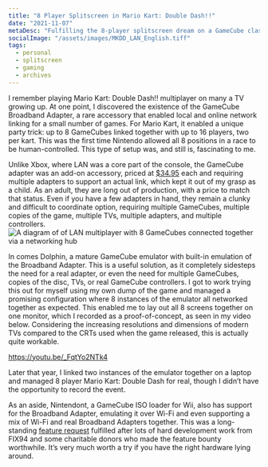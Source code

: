 ```yaml
---
title: "8 Player Splitscreen in Mario Kart: Double Dash!!"
date: "2021-11-07"
metaDesc: "Fulfilling the 8-player splitscreen dream on a GameCube classic."
socialImage: "/assets/images/MKDD_LAN_English.tiff"
tags:
  - personal
  - splitscreen
  - gaming
  - archives
---
```


I remember playing Mario Kart: Double Dash!! multiplayer on many a TV growing up. At one point, I discovered the existence of the GameCube Broadband Adapter, a rare accessory that enabled local and online network linking for a small number of games. For Mario Kart, it enabled a unique party trick: up to 8 GameCubes linked together with up to 16 players, two per kart. This was the first time Nintendo allowed all 8 positions in a race to be human-controlled. This type of setup was, and still is, fascinating to me. 

Unlike Xbox, where LAN was a core part of the console, the GameCube adapter was an add-on accessory, priced at [$34.95](http://www.nintendoworldreport.com/hardware/2306/gamecube-broadband-adapter-gamecube) each and requiring multiple adapters to support an actual link, which kept it out of my grasp as a child. As an adult, they are long out of production, with a price to match that status. Even if you have a few adapters in hand, they remain a clunky and difficult to coordinate option, requiring multiple GameCubes, multiple copies of the game, multiple TVs, multiple adapters, and multiple controllers. 
![A diagram of of LAN multiplayer with 8 GameCubes connected together via a networking hub](/assets/images/MKDD_LAN_English.tiff "This complex set-up is an example Nintendo provides in the game's instruction manual.")

In comes Dolphin, a mature GameCube emulator with built-in emulation of the Broadband Adapter. This is a useful solution, as it completely sidesteps the need for a real adapter, or even the need for multiple GameCubes, copies of the disc, TVs, or real GameCube controllers. I got to work trying this out for myself using my own dump of the game and managed a promising configuration where 8 instances of the emulator all networked together as expected. This enabled me to lay out all 8 screens together on one monitor, which I recorded as a proof-of-concept, as seen in my video below. Considering the increasing resolutions and dimensions of modern TVs compared to the CRTs used when the game released, this is actually quite workable. 

https://youtu.be/_FqtYo2NTk4

Later that year, I linked two instances of the emulator together on a laptop and managed 8 player Mario Kart: Double Dash for real, though I didn’t have the opportunity to record the event. 

As an aside, Nintendont, a GameCube ISO loader for Wii, also has support for the Broadband Adapter, emulating it over Wi-Fi and even supporting a mix of Wi-Fi and real Broadband Adapters together. This was a long-standing [feature request](https://github.com/FIX94/Nintendont/issues/144) fulfilled after lots of hard development work from FIX94 and some charitable donors who made the feature bounty worthwhile. It’s very much worth a try if you have the right hardware lying around. 